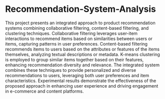 # Recommendation-System-Analysis
This project presents an integrated approach to product recommendation systems combining collaborative filtering, content-based filtering, and clustering techniques. Collaborative filtering leverages user-item interactions to recommend items based on similarities between users or items, capturing patterns in user preferences. Content-based filtering recommends items to users based on the attributes or features of the items themselves, analyzing textual descriptions or metadata. K-means clustering is employed to group similar items together based on their features, enhancing recommendation diversity and relevance. The integrated system combines these techniques to provide personalized and diverse recommendations to users, leveraging both user preferences and item characteristics. Experimental results demonstrate the effectiveness of the proposed approach in enhancing user experience and driving engagement in e-commerce and content platforms.
